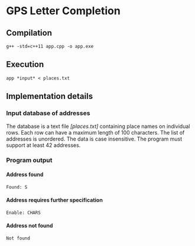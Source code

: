 # GPS Letter Completion


## Compilation
```
g++ -std=c++11 app.cpp -o app.exe
```


## Execution
```
app *input* < places.txt
```


## Implementation details

### Input database of addresses
The database is a text file *[places.txt]* containing place names on individual rows. Each row can have a maximum length of 100 characters. The list of addresses is unordered. The data is case insensitive. The program must support at least 42 addresses.

### Program output
#### Address found
```
Found: S
```

#### Address requires further specification
```
Enable: CHARS
```

#### Address not found
```
Not found
```